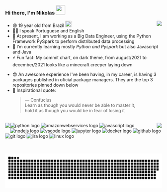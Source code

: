 ### Hi there, I'm Nikolas <img src="https://raw.githubusercontent.com/MartinHeinz/MartinHeinz/master/wave.gif"  width = "30px" height="30px">
<img align="right" src="https://github-readme-stats.vercel.app/api/top-langs/?username=nikolas-virionis&layout=compact&langs_count=16&theme=algolia" />

- 😄 19 year old from Brazil <img src="https://acegif.com/wp-content/gif/brazilian-flag-14.gif" width = "20px" height="20px"><br>
- 👩‍💻 I speak Portuguese and English<br>
- 💼 At present, I am working as a Big Data Engineer, using the Python Framework PySpark to perform distributed data processing
- 🌱 I’m currently learning mostly _Python and Pyspark_ but also Javascript and Java<br>
- ⚡ Fun fact: My commit chart, on dark theme, from august/2021 to december/2021 looks like a minecraft creeper laying down
<!--I was going to be a production engineer but <br> &nbsp;&nbsp;&nbsp;&nbsp;&nbsp;at
              about 15 years old i chose the best profession out there<br>
- 💗 In love with coding<br>-->
- 😎 An awesome experience I've been having, in my career, is having 3 packages published in oficial package managers. They are the top 3 repositories pinned down below<br>
- 📖 Inspirational quote:<br>
  > — Confucius<br>
  > Learn as though you would never be able to master it,<br>
  > hold it as though you would be in fear of losing it
<br>
<a style="align-items: center; float: left;" href="https://www.linkedin.com/in/nikolas-barcha-virionis-b71228199/"><img src="https://cdn-icons-png.flaticon.com/512/174/174857.png" width = "35px"></a></sub>
<img align="right" float="right"  src="https://github-readme-stats.vercel.app/api?username=nikolas-virionis&count_private=true&include_all_commits=true&show_icons=true&theme=algolia" />

<!--<img src="https://raw.githubusercontent.com/nikolas-virionis/nikolas-virionis/blob/output/snake.svg" href="https://raw.githubusercontent.com/nikolas-virionis/nikolas-virionis/blob/output/snake.svg" alt="Snake animation" />
-->
<div align="left">
  <img src="https://cdn.jsdelivr.net/gh/devicons/devicon/icons/python/python-original.svg" height="40" width="52" alt="python logo"  />
  <img src="https://cdn.jsdelivr.net/gh/devicons/devicon/icons/amazonwebservices/amazonwebservices-original.svg" height="40" width="52" alt="amazonwebservices logo"  />
  <img src="https://cdn.jsdelivr.net/gh/devicons/devicon/icons/javascript/javascript-original.svg" height="40" width="52" alt="javascript logo"  />
  <img src="https://cdn.jsdelivr.net/gh/devicons/devicon/icons/nodejs/nodejs-original.svg" height="40" width="52" alt="nodejs logo"  />
  <img src="https://cdn.jsdelivr.net/gh/devicons/devicon/icons/vscode/vscode-original.svg" height="40" width="52" alt="vscode logo"  />
  <img src="https://cdn.jsdelivr.net/gh/devicons/devicon/icons/jupyter/jupyter-original.svg" height="40" width="52" alt="jupyter logo"  />
  <img src="https://cdn.jsdelivr.net/gh/devicons/devicon/icons/docker/docker-original.svg" height="40" width="52" alt="docker logo"  />
  <img src="https://cdn.jsdelivr.net/gh/devicons/devicon/icons/github/github-original.svg" height="40" width="52" alt="github logo"  />
  <img src="https://cdn.jsdelivr.net/gh/devicons/devicon/icons/git/git-original.svg" height="40" width="52" alt="git logo"  />
  <img src="https://cdn.jsdelivr.net/gh/devicons/devicon/icons/jira/jira-original.svg" height="40" width="52" alt="jira logo"  />
  <img src="https://cdn.jsdelivr.net/gh/devicons/devicon/icons/linux/linux-original.svg" height="40" width="52" alt="linux logo"  />
</div>
<br><br>

![snake gif](https://github.com/nikolas-virionis/nikolas-virionis/blob/output/github-contribution-grid-snake-dark.svg)
